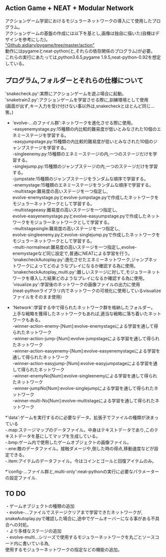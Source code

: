 ## Action Game + NEAT + Modular Network ##

アクションゲーム学習におけるモジュラーネットワークの導入にて使用したプログラム。  
アクションゲームの基盤の作成には以下を基とし,画像は独自に描いた(自機はデザインを参考にした)。  
["Github aidiary/pygame/tree/master/action"](https://github.com/aidiary/pygame/tree/master/action)  
動作にはpygameとneat-python(と,それらの依存関係のプログラム)が必要。  
これらの実行にあたっては,python3.6.5,pygame 1.9.5,neat-python-0.92を想定している。  

## プログラム,フォルダーとそれらの仕様について ##  

'snakecheck.py':実際にアクションゲームを遊ぶ場合に起動。  
'snaketrain2.py':アクションゲームを学習させる際に,訓練環境として使用  
(画面が出ず,キー入力を受け付けない事以外は,snakecheckとほとんど同じ…筈。)  
* 'evolve-...のファイル群':ネットワークを進化させる際に使用。  
    -easyenemystage.py:15種類の内比較的難易度が低いとみなされた10個のエネミーステージを学習する。  
    -easyjumpstage.py:15種類の内比較的難易度が低いとみなされた10個のジャンプステージを学習する。  
    -singleenemy.py:15種類のエネミーステージの内,一つのステージだけを学習する。  
    -singlejump.py:15種類のジャンプステージの内,一つのステージだけを学習する。  
    -jumpstate:15種類のジャンプステージをランダムな順序で学習する。  
    -enemystage:15種類のエネミーステージをランダムな順序で学習する。  
    -multistage:難易度の高いステージを一つ指定し,  
    evolve-enemystage.pyとevolve-jumpstage.pyで作成したネットワークをモジュラーネットワークとして学習する。  
    -multistageeasy:難易度の高いステージを一つ指定し,  
    evolve-easyenemystage.pyとevolve-easyumpstage.pyで作成したネットワークをモジュラーネットワークとして学習する。  
    -multistagesingle:難易度の高いステージを一つ指定し,  
    evolve-singleenemy.pyとevolve-singlejump.pyで作成したネットワークをモジュラーネットワークとして学習する。  
    -multi-normalneat:難易度の高いステージを一つ指定し,evolve-enemystageなど同じ設定で,普通にNEATによる学習を行う。  
'snakecheckAutoplay.py':進化させたエネミーネットワーク,ジャンプネットワークによってどのようなプレイになるか確認する為に使用。  
'snakecheckAutoplay_multi.py':難しいステージに対して,モジュラーネットワークを導入した結果どのようなプレイになるか確認する為に使用。  
’visualize.py':学習後のネットワークの画像ファイルの出力に使用  
(neat-pythonライブラリ内でネットワークの可視化に使用しているvisualizeファイルをそのまま使用)  

* 'Network':学習する中で得られたネットワーク群を格納したフォルダー。  
上手な戦略を獲得したネットワークもあれば,適当な戦略に落ち着いたネットワークもある。  
    -winner-action-enemy-[Num]:evolve-enemystageによる学習を通して得られたネットワーク  
    -winner-action-jump-[Num]:evolve-jumpstageによる学習を通して得られたネットワーク  
    -winner-action-easyenemy-[Num]:evolve-easyenemystageによる学習を通して得られたネットワーク  
    -winner-action-easyjump-[Num]:evolve-easyjumpstageによる学習を通して得られたネットワーク  
    -winner-enemyNo[Num]:evolve-singleenemyによる学習を通して得られたネットワーク  
    -winner-jumpNo[Num]:evolve-singlejumpによる学習を通して得られたネットワーク  
    -winner-multi-No[Num]:evolve-multistageによる学習を通して得られたネットワーク  

*'data':ゲームを実行するのに必要なデータ。拡張子でファイルの種類が決まっている  
-.map:ステージマップのデータファイル。中身はテキストデータであり,このテキストデータを基にしてマップを生成している。  
-.bmp:ゲーム内で使用したゲームオブジェクトの画像ファイル。  
-.ene:敵のデータファイル。接触ダメージや,倒した時の得点,移動速度などが設定できる。  
-.item:アイテムのデータファイル。今はコインとゴールと回復アイテムのみ。  

*'config-...ファイル群と,multi-only':neat-pythonの実行に必要なパラメーターの設定ファイル.  



## TO DO ##  
・ゲームオブジェクトの種類の追加  
・evolve-...ファイルでステージクリアまで学習できたネットワークが,  
snakeAutoplay.pyで確認した場合に,途中でゲームオーバーになる事がある不具合への対処。  
・より多様なステージの追加  
・evolve-multi...シリーズで使用するモジュラーネットワークを丸ごとソースコード内に書いている為,  
使用するモジュラーネットワークの指定などの機能の追加。  
